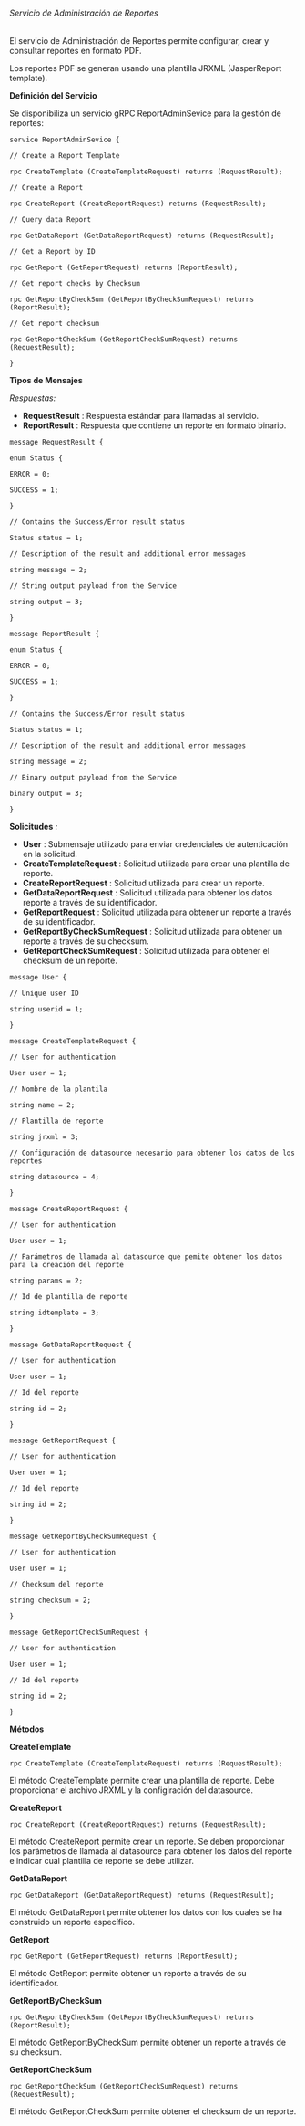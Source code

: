 ###### Servicio de Administración de Reportes

El servicio de Administración de Reportes permite configurar, crear y consultar reportes en formato PDF.

Los reportes PDF se generan usando una plantilla JRXML (JasperReport template).

**Definición del Servicio**

Se disponibiliza un servicio gRPC ReportAdminSevice para la gestión de reportes:

```
service ReportAdminSevice {

// Create a Report Template

rpc CreateTemplate (CreateTemplateRequest) returns (RequestResult);

// Create a Report

rpc CreateReport (CreateReportRequest) returns (RequestResult);

// Query data Report

rpc GetDataReport (GetDataReportRequest) returns (RequestResult);

// Get a Report by ID

rpc GetReport (GetReportRequest) returns (ReportResult);

// Get report checks by Checksum

rpc GetReportByCheckSum (GetReportByCheckSumRequest) returns (ReportResult);

// Get report checksum

rpc GetReportCheckSum (GetReportCheckSumRequest) returns (RequestResult);

}
```

**Tipos de Mensajes**

_Respuestas:_

- **RequestResult** : Respuesta estándar para llamadas al servicio.
- **ReportResult** : Respuesta que contiene un reporte en formato binario.

```
message RequestResult {

enum Status {

ERROR = 0;

SUCCESS = 1;

}

// Contains the Success/Error result status

Status status = 1;

// Description of the result and additional error messages

string message = 2;

// String output payload from the Service

string output = 3;

}

message ReportResult {

enum Status {

ERROR = 0;

SUCCESS = 1;

}

// Contains the Success/Error result status

Status status = 1;

// Description of the result and additional error messages

string message = 2;

// Binary output payload from the Service

binary output = 3;

}
```

**Solicitudes** _:_

- **User** : Submensaje utilizado para enviar credenciales de autenticación en la solicitud.
- **CreateTemplateRequest** : Solicitud utilizada para crear una plantilla de reporte.
- **CreateReportRequest** : Solicitud utilizada para crear un reporte.
- **GetDataReportRequest** : Solicitud utilizada para obtener los datos reporte a través de su identificador.
- **GetReportRequest** : Solicitud utilizada para obtener un reporte a través de su identificador.
- **GetReportByCheckSumRequest** : Solicitud utilizada para obtener un reporte a través de su checksum.
- **GetReportCheckSumRequest** : Solicitud utilizada para obtener el checksum de un reporte.

```
message User {

// Unique user ID

string userid = 1;

}

message CreateTemplateRequest {

// User for authentication

User user = 1;

// Nombre de la plantila

string name = 2;

// Plantilla de reporte

string jrxml = 3;

// Configuración de datasource necesario para obtener los datos de los reportes

string datasource = 4;

}

message CreateReportRequest {

// User for authentication

User user = 1;

// Parámetros de llamada al datasource que pemite obtener los datos para la creación del reporte

string params = 2;

// Id de plantilla de reporte

string idtemplate = 3;

}

message GetDataReportRequest {

// User for authentication

User user = 1;

// Id del reporte

string id = 2;

}

message GetReportRequest {

// User for authentication

User user = 1;

// Id del reporte

string id = 2;

}

message GetReportByCheckSumRequest {

// User for authentication

User user = 1;

// Checksum del reporte

string checksum = 2;

}

message GetReportCheckSumRequest {

// User for authentication

User user = 1;

// Id del reporte

string id = 2;

}
```

**Métodos**

**CreateTemplate**

```
rpc CreateTemplate (CreateTemplateRequest) returns (RequestResult);
```

El método CreateTemplate permite crear una plantilla de reporte. Debe proporcionar el archivo JRXML y la configiración del datasource.

**CreateReport**

```
rpc CreateReport (CreateReportRequest) returns (RequestResult);
```

El método CreateReport permite crear un reporte. Se deben proporcionar los parámetros de llamada al datasource para obtener los datos del reporte e indicar cual plantilla de reporte se debe utilizar.

**GetDataReport**

```
rpc GetDataReport (GetDataReportRequest) returns (RequestResult);
```

El método GetDataReport permite obtener los datos con los cuales se ha construido un reporte específico.

**GetReport**

```
rpc GetReport (GetReportRequest) returns (ReportResult);
```

El método GetReport permite obtener un reporte a través de su identificador.

**GetReportByCheckSum**

```
rpc GetReportByCheckSum (GetReportByCheckSumRequest) returns (ReportResult);
```

El método GetReportByCheckSum permite obtener un reporte a través de su checksum.

**GetReportCheckSum**

```
rpc GetReportCheckSum (GetReportCheckSumRequest) returns (RequestResult);
```

El método GetReportCheckSum permite obtener el checksum de un reporte.

